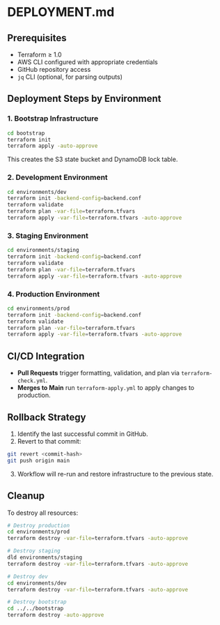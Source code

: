 # DEPLOYMENT.md

## Prerequisites

- Terraform ≥ 1.0
- AWS CLI configured with appropriate credentials
- GitHub repository access
- `jq` CLI (optional, for parsing outputs)

## Deployment Steps by Environment

### 1. Bootstrap Infrastructure

```bash
cd bootstrap
terraform init
terraform apply -auto-approve
```  
This creates the S3 state bucket and DynamoDB lock table.

### 2. Development Environment

```bash
cd environments/dev
terraform init -backend-config=backend.conf
terraform validate
terraform plan -var-file=terraform.tfvars
terraform apply -var-file=terraform.tfvars -auto-approve
```  

### 3. Staging Environment

```bash
cd environments/staging
terraform init -backend-config=backend.conf
terraform validate
terraform plan -var-file=terraform.tfvars
terraform apply -var-file=terraform.tfvars -auto-approve
```  

### 4. Production Environment

```bash
cd environments/prod
terraform init -backend-config=backend.conf
terraform validate
terraform plan -var-file=terraform.tfvars
terraform apply -var-file=terraform.tfvars -auto-approve
```  

## CI/CD Integration

- **Pull Requests** trigger formatting, validation, and plan via `terraform-check.yml`.
- **Merges to Main** run `terraform-apply.yml` to apply changes to production.

## Rollback Strategy

1. Identify the last successful commit in GitHub.
2. Revert to that commit:
```bash
git revert <commit-hash>
git push origin main
```
3. Workflow will re-run and restore infrastructure to the previous state.

## Cleanup

To destroy all resources:

```bash
# Destroy production
cd environments/prod
terraform destroy -var-file=terraform.tfvars -auto-approve

# Destroy staging
dld environments/staging
terraform destroy -var-file=terraform.tfvars -auto-approve

# Destroy dev
cd environments/dev
terraform destroy -var-file=terraform.tfvars -auto-approve

# Destroy bootstrap
cd ../../bootstrap
terraform destroy -auto-approve
```